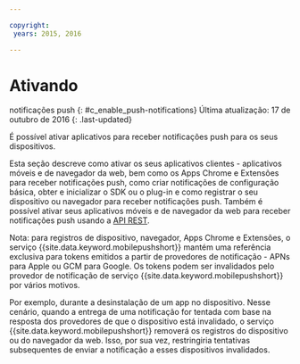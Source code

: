 ```yaml
---

copyright:
 years: 2015, 2016

---
```


# Ativando
notificações push
{: #c_enable_push-notifications}
Última atualização: 17 de outubro de 2016
{: .last-updated}

É possível ativar aplicativos para receber notificações push para os seus dispositivos.

Esta seção descreve como ativar os seus aplicativos clientes - aplicativos móveis e de navegador da web, bem como os Apps Chrome e Extensões para receber notificações push, como criar
notificações de configuração básica, obter e inicializar o SDK ou o plug-in e como registrar o seu dispositivo ou navegador para receber notificações push. Também é possível
ativar seus aplicativos móveis e de navegador da web para receber notificações push usando
a [API REST](t_restapi.html).

Nota: para registros de dispositivo, navegador, Apps Chrome e Extensões, o serviço {{site.data.keyword.mobilepushshort}} mantém uma referência
exclusiva para tokens emitidos a partir de provedores de notificação - APNs para Apple ou GCM para Google. Os tokens podem ser invalidados pelo provedor de notificação de serviço {{site.data.keyword.mobilepushshort}} por vários motivos. 

Por exemplo, durante a desinstalação de um app no dispositivo. Nesse cenário, quando a entrega de uma notificação for tentada com base na resposta dos provedores de que o dispositivo está invalidado, o serviço {{site.data.keyword.mobilepushshort}} removerá os registros do dispositivo ou do navegador da web. Isso,
por sua vez, restringiria tentativas subsequentes de enviar a notificação a esses dispositivos invalidados.
